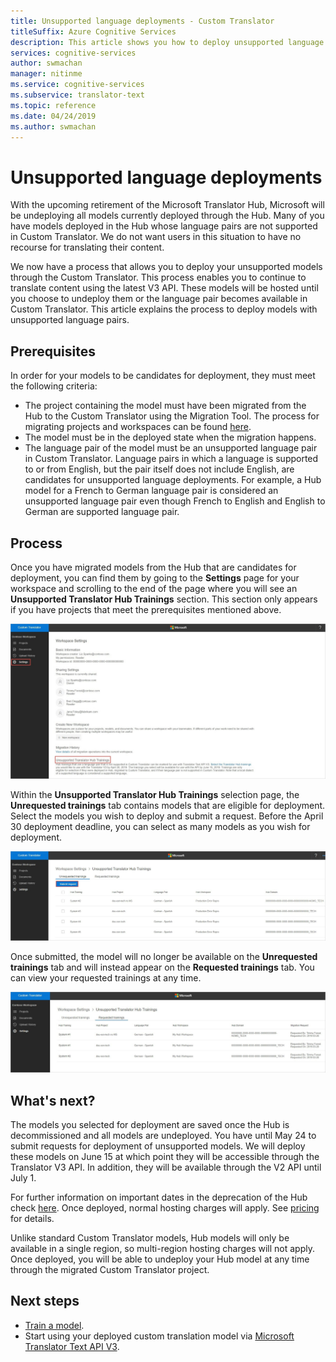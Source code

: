 ```yaml
---
title: Unsupported language deployments - Custom Translator
titleSuffix: Azure Cognitive Services
description: This article shows you how to deploy unsupported language pairs in Azure Cognitive Services Custom Translator.
services: cognitive-services
author: swmachan
manager: nitinme
ms.service: cognitive-services
ms.subservice: translator-text
ms.topic: reference
ms.date: 04/24/2019
ms.author: swmachan
---
```


# Unsupported language deployments

<!--Custom Translator provides the highest-quality translations possible using the latest techniques in neural machine learning. While Microsoft intends to make neural training available in all languages, there are some limitations that prevent us from being able to offer neural machine translation in all language pairs.-->  

With the upcoming retirement of the Microsoft Translator Hub, Microsoft will be undeploying all models currently deployed through the Hub. Many of you have models deployed in the Hub whose language pairs are not supported in Custom Translator.  We do not want users in this situation to have no recourse for translating their content.

We now have a process that allows you to deploy your unsupported models through the Custom Translator.  This process enables you to continue to translate content using the latest V3 API.  These models will be hosted until you choose to undeploy them or the language pair becomes available in Custom Translator.  This article explains the process to deploy models with unsupported language pairs.

## Prerequisites

In order for your models to be candidates for deployment, they must meet the following criteria:
* The project containing the model must have been migrated from the Hub to the Custom Translator using the Migration Tool.  The process for migrating projects and workspaces can be found [here](how-to-migrate.md).
* The model must be in the deployed state when the migration happens.  
* The language pair of the model must be an unsupported language pair in Custom Translator.  Language pairs in which a language is supported to or from English, but the pair itself does not include English, are candidates for unsupported language deployments.  For example, a Hub model for a French to German language pair is considered an unsupported language pair even though French to English and English to German are supported language pair.

## Process
Once you have migrated models from the Hub that are candidates for deployment, you can find them by going to the **Settings** page for your workspace and scrolling to the end of the page where you will see an **Unsupported Translator Hub Trainings** section.  This section only appears if you have projects that meet the prerequisites mentioned above.

![Screenshot that highlights the Unsupported Translator Hub Trainings section.](media/unsupported-language-deployments/unsupported-translator-hub-trainings.jpg)

Within the **Unsupported Translator Hub Trainings** selection page, the **Unrequested trainings** tab contains models that are eligible for deployment.  Select the models you wish to deploy and submit a request.   Before the April 30 deployment deadline, you can select as many models as you wish for deployment.
 
![Screenshot that shows the Unrequested trainings tab.](media/unsupported-language-deployments/unsupported-translator-hub-trainings-list.jpg)

Once submitted, the model will no longer be available on the **Unrequested trainings** tab and will instead appear on the **Requested trainings** tab.  You can view your requested trainings at any time.

![How to migrate from Hub](media/unsupported-language-deployments/request-unsupported-trainings.jpg) 

## What's next?

The models you selected for deployment are saved once the Hub is decommissioned and all models are undeployed.  You have until May 24 to submit requests for deployment of unsupported models.  We will deploy these models on June 15 at which point they will be accessible through the Translator V3 API.  In addition, they will be available through the V2 API until July 1.  

For further information on important dates in the deprecation of the Hub check [here](https://www.microsoft.com/translator/business/hub/).
Once deployed, normal hosting charges will apply.  See [pricing](https://azure.microsoft.com/pricing/details/cognitive-services/translator-text-api/) for details.  

Unlike standard Custom Translator models, Hub models will only be available in a single region, so multi-region hosting charges will not apply.  Once deployed, you will be able to undeploy your Hub model at any time through the migrated Custom Translator project.

## Next steps

- [Train a model](how-to-train-model.md).
- Start using your deployed custom translation model via [Microsoft Translator Text API V3](../reference/v3-0-translate.md?tabs=curl).